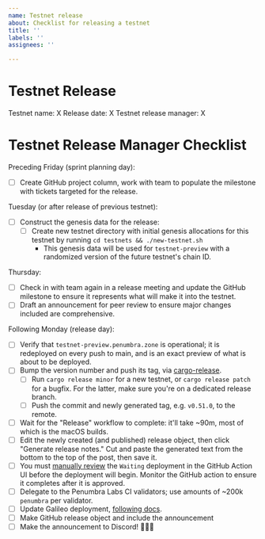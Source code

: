```yaml
---
name: Testnet release
about: Checklist for releasing a testnet
title: ''
labels: ''
assignees: ''

---
```


# Testnet Release

Testnet name: X
Release date: X
Testnet release manager: X

# Testnet Release Manager Checklist

Preceding Friday (sprint planning day):

- [ ] Create GitHub project column, work with team to populate the milestone with tickets targeted for the release.

Tuesday (or after release of previous testnet):

- [ ] Construct the genesis data for the release:
  - [ ] Create new testnet directory with initial genesis allocations for this testnet by running `cd testnets && ./new-testnet.sh`
    - This genesis data will be used for `testnet-preview` with a randomized version of the future testnet's chain ID.

Thursday:

- [ ] Check in with team again in a release meeting and update the GitHub milestone to ensure it represents what will make it into the testnet.
- [ ] Draft an announcement for peer review to ensure major changes included are comprehensive.

Following Monday (release day):

- [ ] Verify that `testnet-preview.penumbra.zone` is operational; it is redeployed on every push to main, and is an exact preview of what is about to be deployed.
- [ ] Bump the version number and push its tag, via [cargo-release](https://crates.io/crates/cargo-release).
    - [ ] Run `cargo release minor` for a new testnet, or `cargo release patch` for a bugfix. For the latter, make sure you're on a dedicated release branch.
    - [ ] Push the commit and newly generated tag, e.g. `v0.51.0`, to the remote.
- [ ] Wait for the "Release" workflow to complete: it'll take ~90m, most of which is the macOS builds.
- [ ] Edit the newly created (and published) release object, then click "Generate release notes." Cut and paste the generated text from the bottom to the top of the post, then save it.
- [ ] You must [manually review](https://docs.github.com/en/actions/managing-workflow-runs/reviewing-deployments) the `Waiting` deployment in the GitHub Action UI before the deployment will begin. Monitor the GitHub action to ensure it completes after it is approved.
- [ ] Delegate to the Penumbra Labs CI validators; use amounts of ~200k `penumbra` per validator.
- [ ] Update Galileo deployment, [following docs](https://github.com/penumbra-zone/galileo).
- [ ] Make GitHub release object and include the announcement
- [ ] Make the announcement to Discord! 🎉🎉🎉
